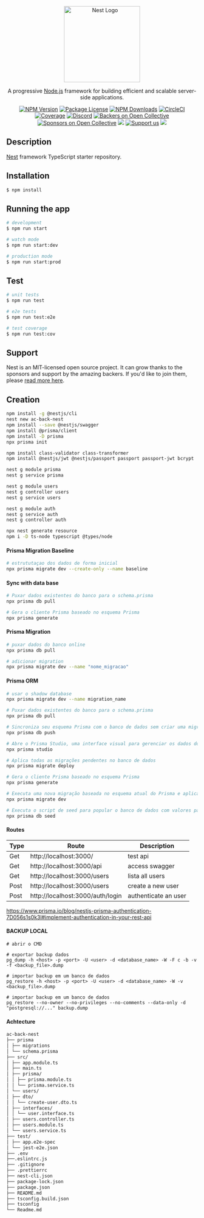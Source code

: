 <p align="center">
  <a href="http://nestjs.com/" target="blank"><img src="https://nestjs.com/img/logo-small.svg" width="200" alt="Nest Logo" /></a>
</p>

[circleci-image]: https://img.shields.io/circleci/build/github/nestjs/nest/master?token=abc123def456
[circleci-url]: https://circleci.com/gh/nestjs/nest

  <p align="center">A progressive <a href="http://nodejs.org" target="_blank">Node.js</a> framework for building efficient and scalable server-side applications.</p>
    <p align="center">
<a href="https://www.npmjs.com/~nestjscore" target="_blank"><img src="https://img.shields.io/npm/v/@nestjs/core.svg" alt="NPM Version" /></a>
<a href="https://www.npmjs.com/~nestjscore" target="_blank"><img src="https://img.shields.io/npm/l/@nestjs/core.svg" alt="Package License" /></a>
<a href="https://www.npmjs.com/~nestjscore" target="_blank"><img src="https://img.shields.io/npm/dm/@nestjs/common.svg" alt="NPM Downloads" /></a>
<a href="https://circleci.com/gh/nestjs/nest" target="_blank"><img src="https://img.shields.io/circleci/build/github/nestjs/nest/master" alt="CircleCI" /></a>
<a href="https://coveralls.io/github/nestjs/nest?branch=master" target="_blank"><img src="https://coveralls.io/repos/github/nestjs/nest/badge.svg?branch=master#9" alt="Coverage" /></a>
<a href="https://discord.gg/G7Qnnhy" target="_blank"><img src="https://img.shields.io/badge/discord-online-brightgreen.svg" alt="Discord"/></a>
<a href="https://opencollective.com/nest#backer" target="_blank"><img src="https://opencollective.com/nest/backers/badge.svg" alt="Backers on Open Collective" /></a>
<a href="https://opencollective.com/nest#sponsor" target="_blank"><img src="https://opencollective.com/nest/sponsors/badge.svg" alt="Sponsors on Open Collective" /></a>
  <a href="https://paypal.me/kamilmysliwiec" target="_blank"><img src="https://img.shields.io/badge/Donate-PayPal-ff3f59.svg"/></a>
    <a href="https://opencollective.com/nest#sponsor"  target="_blank"><img src="https://img.shields.io/badge/Support%20us-Open%20Collective-41B883.svg" alt="Support us"></a>
  <a href="https://twitter.com/nestframework" target="_blank"><img src="https://img.shields.io/twitter/follow/nestframework.svg?style=social&label=Follow"></a>
</p>
  <!--[![Backers on Open Collective](https://opencollective.com/nest/backers/badge.svg)](https://opencollective.com/nest#backer)
  [![Sponsors on Open Collective](https://opencollective.com/nest/sponsors/badge.svg)](https://opencollective.com/nest#sponsor)-->

## Description

[Nest](https://github.com/nestjs/nest) framework TypeScript starter repository.

## Installation

```bash
$ npm install
```

## Running the app

```bash
# development
$ npm run start

# watch mode
$ npm run start:dev

# production mode
$ npm run start:prod
```

## Test

```bash
# unit tests
$ npm run test

# e2e tests
$ npm run test:e2e

# test coverage
$ npm run test:cov
```

## Support

Nest is an MIT-licensed open source project. It can grow thanks to the sponsors and support by the amazing backers. If you'd like to join them, please [read more here](https://docs.nestjs.com/support).

## Creation

```bash
npm install -g @nestjs/cli
nest new ac-back-nest
npm install --save @nestjs/swagger
npm install @prisma/client
npm install -D prisma
npx prisma init

npm install class-validator class-transformer
npm install @nestjs/jwt @nestjs/passport passport passport-jwt bcrypt

nest g module prisma
nest g service prisma

nest g module users
nest g controller users
nest g service users

nest g module auth
nest g service auth
nest g controller auth

npx nest generate resource
npm i -D ts-node typescript @types/node

```

#### Prisma Migration Baseline

```bash
# estrututaçao dos dados de forma inicial
npx prisma migrate dev --create-only --name baseline

```

#### Sync with data base

```bash
# Puxar dados existentes do banco para o schema.prisma
npx prisma db pull

# Gera o cliente Prisma baseado no esquema Prisma
npx prisma generate

```

#### Prisma Migration

```bash
# puxar dados do banco online
npx prisma db pull

# adicionar migration
npx prisma migrate dev --name "nome_migracao"
```

#### Prisma ORM

```bash
# usar o shadow database
npx prisma migrate dev --name migration_name

# Puxar dados existentes do banco para o schema.prisma
npx prisma db pull

# Sincroniza seu esquema Prisma com o banco de dados sem criar uma migração
npx prisma db push

# Abre o Prisma Studio, uma interface visual para gerenciar os dados do banco de dados
npx prisma studio

# Aplica todas as migrações pendentes no banco de dados
npx prisma migrate deploy

# Gera o cliente Prisma baseado no esquema Prisma
npx prisma generate

# Executa uma nova migração baseada no esquema atual do Prisma e aplica ao banco de dados
npx prisma migrate dev

# Executa o script de seed para popular o banco de dados com valores padrão
npx prisma db seed
```

#### Routes

| Type | Route                            | Description          |
| ---- | -------------------------------- | -------------------- |
| Get  | http://localhost:3000/           | test api             |
| Get  | http://localhost:3000/api        | access swagger       |
| Get  | http://localhost:3000/users      | lista all users      |
| Post | http://localhost:3000/users      | create a new user    |
| Post | http://localhost:3000/auth/login | authenticate an user |

https://www.prisma.io/blog/nestjs-prisma-authentication-7D056s1s0k3l#implement-authentication-in-your-rest-api

#### BACKUP LOCAL

```
# abrir o CMD

# exportar backup dados
pg_dump -h <host> -p <port> -U <user> -d <database_name> -W -F c -b -v -f <backup_file>.dump

# importar backup em um banco de dados
pg_restore -h <host> -p <port> -U <user> -d <database_name> -W -v <backup_file>.dump

# importar backup em um banco de dados 
pg_restore --no-owner --no-privileges --no-comments --data-only -d "postgresql://..." backup.dump
```

#### Achtecture

```md
ac-back-nest
├── prisma
│ ├── migrations
│ └── schema.prisma
├── src/
│ ├── app.module.ts
│ ├── main.ts
│ ├── prisma/
│ │ ├── prisma.module.ts
│ │ └── prisma.service.ts
│ └── users/
│ ├── dto/
│ │ └── create-user.dto.ts
│ ├── interfaces/
│ │ └── user.interface.ts
│ ├── users.controller.ts
│ ├── users.module.ts
│ └── users.service.ts
├── test/
│ ├── app.e2e-spec
│ └── jest-e2e.json
├── .env
├──.eslintrc.js
├── .gitignore
├── .prettierrc
├── nest-cli.json
├── package-lock.json
├── package.json
├── README.md
├── tsconfig.build.json
├── tsconfig
└── Readme.md
```

